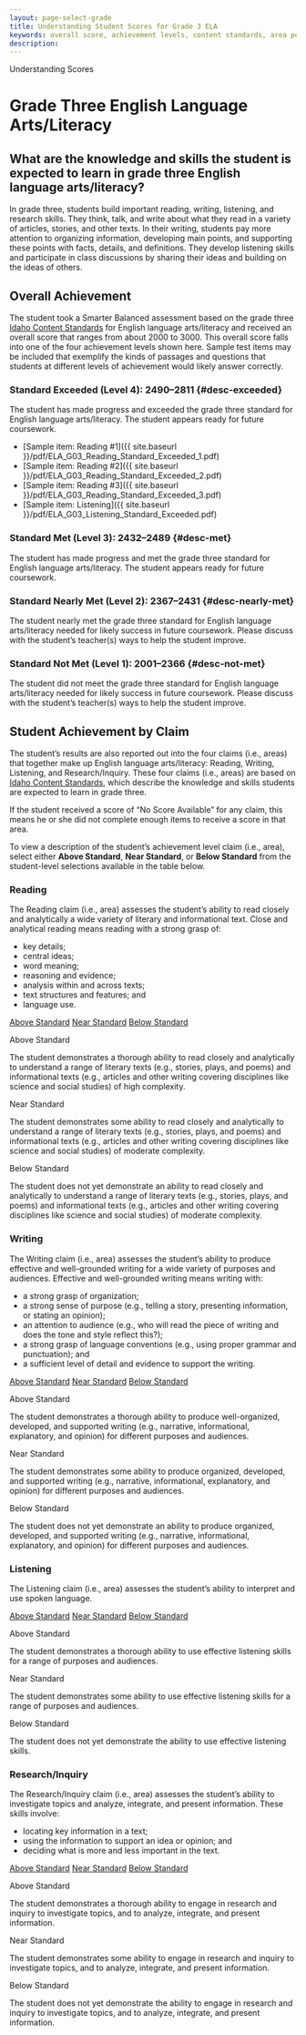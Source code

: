 ```yaml
---
layout: page-select-grade
title: Understanding Student Scores for Grade 3 ELA
keywords: overall score, achievement levels, content standards, area performance level
description:
---
```


<div class="herring" markdown="1">

Understanding Scores

# Grade Three English Language Arts/Literacy

## What are the knowledge and skills the student is expected to learn in grade three English language arts/literacy?

In grade three, students build important reading, writing, listening, and research skills. They think, talk, and write about what they read in a variety of articles, stories, and other texts. In their writing, students pay more attention to organizing information, developing main points, and supporting these points with facts, details, and definitions. They develop listening skills and participate in class discussions by sharing their ideas and building on the ideas of others.

## Overall Achievement

The student took a Smarter Balanced assessment based on the grade three [Idaho Content Standards](http://sde.idaho.gov/academic/standards/) for English language arts/literacy and received an overall score that ranges from about 2000 to 3000. This overall score falls into one of the four achievement levels shown here. Sample test items may be included that exemplify the kinds of passages and questions that students at different levels of achievement would likely answer correctly.

<div class="accordion" markdown="1">

### Standard Exceeded (Level 4): 2490–2811 {#desc-exceeded}

The student has made progress and exceeded the grade three standard for English language arts/literacy. The student appears ready for future coursework.

- [Sample item: Reading #1]({{ site.baseurl }}/pdf/ELA_G03_Reading_Standard_Exceeded_1.pdf)
- [Sample item: Reading #2]({{ site.baseurl }}/pdf/ELA_G03_Reading_Standard_Exceeded_2.pdf)
- [Sample item: Reading #3]({{ site.baseurl }}/pdf/ELA_G03_Reading_Standard_Exceeded_3.pdf)
- [Sample item: Listening]({{ site.baseurl }}/pdf/ELA_G03_Listening_Standard_Exceeded.pdf)

</div>
<div class="accordion" markdown="1">

### Standard Met (Level 3): 2432–2489 {#desc-met}

The student has made progress and met the grade three standard for English language arts/literacy. The student appears ready for future coursework.

</div>
<div class="accordion" markdown="1">

### Standard Nearly Met (Level 2): 2367–2431 {#desc-nearly-met}

The student nearly met the grade three standard for English language arts/literacy needed for likely success in future coursework. Please discuss with the student’s teacher(s) ways to help the student improve.

</div>
<div class="accordion" markdown="1">

### Standard Not Met (Level 1): 2001–2366 {#desc-not-met}

The student did not meet the grade three standard for English language arts/literacy needed for likely success in future coursework. Please discuss with the student’s teacher(s) ways to help the student improve.

</div>


## Student Achievement by Claim

The student’s results are also reported out into the four claims (i.e., areas) that together make up English language arts/literacy:
Reading, Writing, Listening, and Research/Inquiry. These four claims (i.e., areas) are based on [Idaho Content Standards](http://sde.idaho.gov/academic/standards/), which describe the knowledge and skills students are expected to learn in grade three.

If the student received a score of “No Score Available” for any claim, this means he or she did not complete enough items to receive a score in that area.

To view a description of the student’s achievement level claim (i.e., area), select either **Above Standard**, **Near Standard**, or **Below Standard** from the student-level selections available in the table below.

<div class="by-claim reading">
	<div class="claim">
		<h3>Reading</h3>
		<p>The Reading claim (i.e., area) assesses the student’s ability to read closely and analytically a wide variety of literary and informational text. Close and analytical reading means reading with a strong grasp of:</p>
		<ul>
			<li>key details;</li>
			<li>central ideas;</li>
			<li>word meaning;</li>
			<li>reasoning and evidence;</li>
			<li>analysis within and across texts;</li>
			<li>text structures and features; and</li>
			<li>language use.</li>
		</ul>
	</div>
	<div class="standards" aria-live="polite">
		<div class="triggers" aria-hidden="true">
			<a href="" id="trigger-reading-above">Above Standard</a>
			<a href="" id="trigger-reading-near">Near Standard</a>
			<a href="" id="trigger-reading-below">Below Standard</a>
		</div>
		<div id="reading-above" class="std">
			<p class="hide">Above Standard</p>
			<p>The student demonstrates a thorough ability to read closely and analytically to understand a range of literary texts (e.g., stories, plays, and poems) and informational texts (e.g., articles and other writing covering disciplines like science and social studies) of high complexity.</p>
		</div>
		<div id="reading-near" class="std">
			<p class="hide">Near Standard</p>
			<p>The student demonstrates some ability to read closely and analytically to understand a range of literary texts (e.g., stories, plays, and poems) and informational texts (e.g., articles and other writing covering disciplines like science and social studies) of moderate complexity.</p>
		</div>
		<div id="reading-below" class="std">
			<p class="hide">Below Standard</p>
			<p>The student does not yet demonstrate an ability to read closely and analytically to understand a range of literary texts (e.g., stories, plays, and poems) and informational texts (e.g., articles and other writing covering disciplines like science and social studies) of moderate complexity.</p>
		</div>
	</div>
	<div class="clear"></div>
</div>


<div class="by-claim writing">
	<div class="claim">
		<h3>Writing</h3>
		<p>The Writing claim (i.e., area) assesses the student’s ability to produce effective and well-grounded writing for a wide variety of purposes and audiences. Effective and well-grounded writing means writing with:</p>
		<ul>
			<li>a strong grasp of organization;</li>
			<li>a strong sense of purpose (e.g., telling a story, presenting information, or stating an opinion);</li>
			<li>an attention to audience (e.g., who will read the piece of writing and does the tone and style reflect this?);</li>
			<li>a strong grasp of language conventions (e.g., using proper grammar and punctuation); and</li>
			<li>a sufficient level of detail and evidence to support the writing.</li>
		</ul>
	</div>
	<div class="standards" aria-live="polite">
		<div class="triggers" aria-hidden="true">
			<a href="" id="trigger-writing-above">Above Standard</a>
			<a href="" id="trigger-writing-near">Near Standard</a>
			<a href="" id="trigger-writing-below">Below Standard</a>
		</div>
		<div id="writing-above" class="std">
			<p class="hide">Above Standard</p>
			<p>The student demonstrates a thorough ability to produce well-organized, developed, and supported writing (e.g., narrative, informational, explanatory, and opinion) for different purposes and audiences.</p>
		</div>
		<div id="writing-near" class="std">
			<p class="hide">Near Standard</p>
			<p>The student demonstrates some ability to produce organized, developed, and supported writing (e.g., narrative, informational, explanatory, and opinion) for different purposes and audiences.</p>
		</div>
		<div id="writing-below" class="std">
			<p class="hide">Below Standard</p>
			<p>The student does not yet demonstrate an ability to produce organized, developed, and supported writing (e.g., narrative, informational, explanatory, and opinion) for different purposes and audiences.</p>
		</div>
	</div>
	<div class="clear"></div>
</div>


<div class="by-claim listening" aria-live="polite">
	<div class="claim">
		<h3>Listening</h3>
		<p>The Listening claim (i.e., area) assesses the student’s ability to interpret and use spoken language.</p>
	</div>
	<div class="standards">
		<div class="triggers" aria-hidden="true">
			<a href="" id="trigger-listening-above">Above Standard</a>
			<a href="" id="trigger-listening-near">Near Standard</a>
			<a href="" id="trigger-listening-below">Below Standard</a>
		</div>
		<div id="listening-above" class="std">
			<p class="hide">Above Standard</p>
			<p>The student demonstrates a thorough ability to use effective listening skills for a range of purposes and audiences.</p>
		</div>
		<div id="listening-near" class="std">
			<p class="hide">Near Standard</p>
			<p>The student demonstrates some ability to use effective listening skills for a range of purposes and audiences.</p>
		</div>
		<div id="listening-below" class="std">
			<p class="hide">Below Standard</p>
			<p>The student does not yet demonstrate the ability to use effective listening skills.</p>
		</div>
	</div>
	<div class="clear"></div>
</div>

<div class="by-claim research">
	<div class="claim">
		<h3>Research/Inquiry</h3>
		<p>The Research/Inquiry claim (i.e., area) assesses the student’s ability to investigate topics and analyze, integrate, and present information. These skills involve:</p>
		<ul>
			<li>locating key information in a text;</li>
			<li>using the information to support an idea or opinion; and</li>
			<li>deciding what is more and less important in the text.</li>
		</ul>
	</div>
	<div class="standards" aria-live="polite">
		<div class="triggers" aria-hidden="true">
			<a href="" id="trigger-research-above">Above Standard</a>
			<a href="" id="trigger-research-near">Near Standard</a>
			<a href="" id="trigger-research-below">Below Standard</a>
		</div>
		<div id="research-above" class="std">
			<p class="hide">Above Standard</p>
			<p>The student demonstrates a thorough ability to engage in research and inquiry to investigate topics, and to analyze, integrate, and present information.</p>
		</div>
		<div id="research-near" class="std">
			<p class="hide">Near Standard</p>
			<p>The student demonstrates some ability to engage in research and inquiry to investigate topics, and to analyze, integrate, and present information.</p>
		</div>
		<div id="research-below" class="std">
			<p class="hide">Below Standard</p>
			<p>The student does not yet demonstrate the ability to engage in research and inquiry to investigate topics, and to analyze, integrate, and present information.</p>
		</div>
	</div>
	<div class="clear"></div>
</div>

</div><!-- /.herring -->
